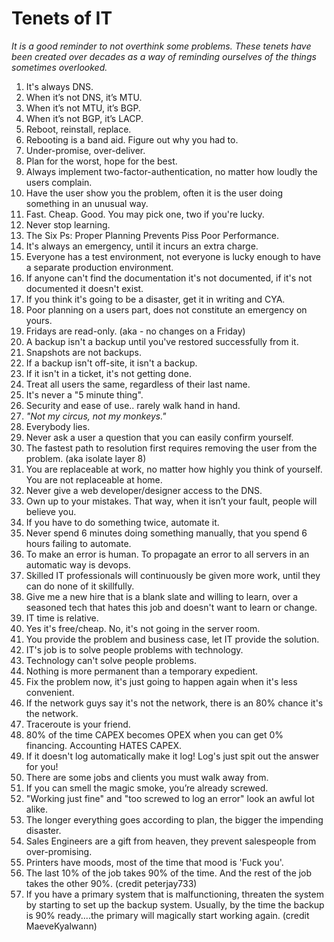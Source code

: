 # Tenets of IT
*It is a good reminder to not overthink some problems. These tenets have been created over decades as a way of reminding ourselves of the things sometimes overlooked.*

1.	It's always DNS.
2.	When it’s not DNS, it’s MTU.
3.	When it’s not MTU, it’s BGP.
4.	When it’s not BGP, it’s LACP.
5.	Reboot, reinstall, replace.
6.	Rebooting is a band aid. Figure out why you had to.
7.	Under-promise, over-deliver.
8.	Plan for the worst, hope for the best.
9.	Always implement two-factor-authentication, no matter how loudly the users complain.
10.	Have the user show you the problem, often it is the user doing something in an unusual way.
11.	Fast. Cheap. Good. You may pick one, two if you're lucky.
12.	Never stop learning.
13.	The Six Ps: Proper Planning Prevents Piss Poor Performance.
14.	It's always an emergency, until it incurs an extra charge.
15.	Everyone has a test environment, not everyone is lucky enough to have a separate production environment.
16.	If anyone can't find the documentation it's not documented, if it's not documented it doesn't exist.
17.	If you think it's going to be a disaster, get it in writing and CYA.
18.	Poor planning on a users part, does not constitute an emergency on yours.
19.	Fridays are read-only. (aka - no changes on a Friday)
20.	A backup isn't a backup until you've restored successfully from it.
21.	Snapshots are not backups.
22.	If a backup isn't off-site, it isn't a backup.
23.	If it isn't in a ticket, it's not getting done.
24.	Treat all users the same, regardless of their last name.
25.	It's never a "5 minute thing".
26.	Security and ease of use.. rarely walk hand in hand.
27.	*"Not my circus, not my monkeys."*
28.	Everybody lies.
29.	Never ask a user a question that you can easily confirm yourself.
30.	The fastest path to resolution first requires removing the user from the problem. (aka isolate layer 8)
31.	You are replaceable at work, no matter how highly you think of yourself. You are not replaceable at home.
32.	Never give a web developer/designer access to the DNS.
33.	Own up to your mistakes. That way, when it isn’t your fault, people will believe you.
34.	If you have to do something twice, automate it.
35.	Never spend 6 minutes doing something manually, that you spend 6 hours failing to automate.
36.	To make an error is human. To propagate an error to all servers in an automatic way is devops.
37.	Skilled IT professionals will continuously be given more work, until they can do none of it skillfully.
38.	Give me a new hire that is a blank slate and willing to learn, over a seasoned tech that hates this job and doesn't want to learn or change.
39.	IT time is relative.
40.	Yes it's free/cheap. No, it's not going in the server room.
41.	You provide the problem and business case, let IT provide the solution.
42.	IT's job is to solve people problems with technology.
43.	Technology can't solve people problems.
44.	Nothing is more permanent than a temporary expedient.
45.	Fix the problem now, it's just going to happen again when it's less convenient.
46.	If the network guys say it's not the network, there is an 80% chance it's the network.
47.	Traceroute is your friend.
48.	80% of the time CAPEX becomes OPEX when you can get 0% financing. Accounting HATES CAPEX.
49.	If it doesn't log automatically make it log! Log's just spit out the answer for you!
50.	There are some jobs and clients you must walk away from.
51.	If you can smell the magic smoke, you’re already screwed.
52.	"Working just fine" and "too screwed to log an error" look an awful lot alike.
53.	The longer everything goes according to plan, the bigger the impending disaster.
54.	Sales Engineers are a gift from heaven, they prevent salespeople from over-promising.
55.	Printers have moods, most of the time that mood is 'Fuck you'.
56. The last 10% of the job takes 90% of the time. And the rest of the job takes the other 90%. (credit peterjay733)
57. If you have a primary system that is malfunctioning, threaten the system by starting to set up the backup system. Usually, by the time the backup is 90% ready....the primary will magically start working again. (credit MaeveKyalwann)
